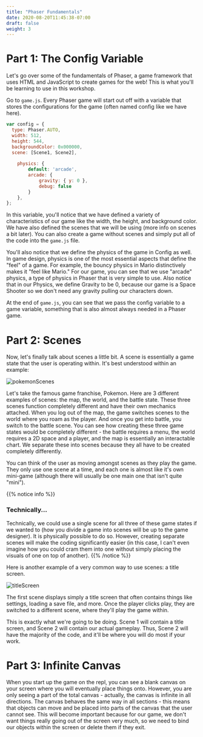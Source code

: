 ```yaml
---
title: "Phaser Fundamentals"
date: 2020-08-20T11:45:38-07:00
draft: false
weight: 3
---
```


# Part 1: The Config Variable

Let's go over some of the fundamentals of Phaser, a game framework that uses HTML and JavaScript to create games for the web! This is what you'll be learning to use in this workshop.

Go to `game.js`. Every Phaser game will start out off with a variable that stores the configurations for the game (often named config like we have here).

```javascript
var config = {
  type: Phaser.AUTO,
  width: 512,
  height: 544,
  backgroundColor: 0x000000,
  scene: [Scene1, Scene2],
	
	physics: {
        default: 'arcade',
        arcade: {
            gravity: { y: 0 },
            debug: false
        }
    },
};
```

In this variable, you'll notice that we have defined a variety of characteristics of our game like the width, the height, and background color. We have also defined the scenes that we will be using (more info on scenes a bit later). You can also create a game without scenes and simply put all of the code into the `game.js` file.

You'll also notice that we define the physics of the game in Config as well. In game design, physics is one of the most essential aspects that define the "feel" of a game. For example, the bouncy physics in Mario distinctively makes it "feel like Mario." For our game, you can see that we use "arcade" physics, a type of physics in Phaser that is very simple to use. Also notice that in our Physics, we define Gravity to be 0, because our game is a Space Shooter so we don't need any gravity pulling our characters down.

At the end of `game.js`, you can see that we pass the config variable to a game variable, something that is also almost always needed in a Phaser game.

# Part 2: Scenes

Now, let's finally talk about scenes a little bit. A scene is essentially a game state that the user is operating within. It's best understood within an example:

![pokemonScenes](../media/pokemon-scenes.PNG)

Let's take the famous game franchise, Pokemon. Here are 3 different examples of scenes: the map, the world, and the battle state. These three scenes function completely different and have their own mechanics attached. When you log out of the map, the game switches scenes to the world where you roam as the player. And once you get into battle, you switch to the battle scene. You can see how creating these three game states would be completely different - the battle requires a menu, the world requires a 2D space and a player, and the map is essentially an interactable chart. We separate these into scenes because they all have to be created completely differently.

You can think of the user as moving amongst scenes as they play the game. They only use one scene at a time, and each one is almost like it's own mini-game (although there will usually be one main one that isn't quite "mini").

{{% notice info %}}
### Technically...
Technically, we could use a single scene for all three of these game states if we wanted to (how you divide a game into scenes will be up to the game designer). It is physically possible to do so. However, creating separate scenes will make the coding significantly easier (in this case, I can't even imagine how you could cram them into one without simply placing the visuals of one on top of another).
{{% /notice %}}

Here is another example of a very common way to use scenes: a title screen.

![titleScreen](../media/title-screen.jpg)

The first scene displays simply a title screen that often contains things like settings, loading a save file, and more. Once the player clicks play, they are switched to a different scene, where they'll play the game within.

This is exactly what we're going to be doing. Scene 1 will contain a title screen, and Scene 2 will contain our actual gameplay. Thus, Scene 2 will have the majority of the code, and it'll be where you will do most if your work.

# Part 3: Infinite Canvas

When you start up the game on the repl, you can see a blank canvas on your screen where you will eventually place things onto. However, you are only seeing a part of the total canvas - actually, the canvas is infinite in all directions. The canvas behaves the same way in all sections - this means that objects can move and be placed into parts of the canvas that the user cannot see. This will become important because for our game, we don't want things really going out of the screen very much, so we need to bind our objects within the screen or delete them if they exit.

